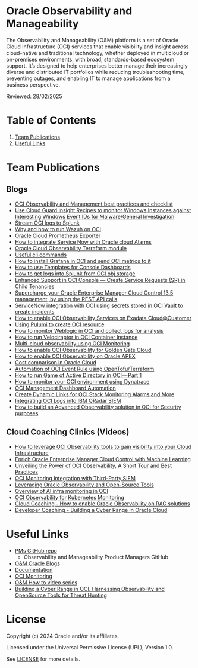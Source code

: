 # Oracle Observability and Manageability

The Observability and Manageability (O&M) platform is a set of Oracle Cloud Infrastructure (OCI) services that enable visibility and insight across cloud-native and traditional technology, whether deployed in multicloud or on-premises environments, with broad, standards-based ecosystem support. It’s designed to help enterprises better manage their increasingly diverse and distributed IT portfolios while reducing troubleshooting time, preventing outages, and enabling IT to manage applications from a business perspective.

Reviewed: 28/02/2025

# Table of Contents

1. [Team Publications](#team-publications)
2. [Useful Links](#useful-links)

# Team Publications

## Blogs

- [OCI Observability and Management best practices and checklist](https://blogs.oracle.com/observability/post/oci-observability-checklist)
- [Use Cloud Guard Insight Recipes to monitor Windows Instances against Interesting Windows Event IDs for Malware/General Investigation ](https://learnoci.cloud/use-cloud-guard-insight-recipes-to-monitor-windows-instances-against-interesting-windows-event-ids-7ef796174d37?source=friends_link&sk=682c057a61e7c2707df1895420649c2c)
- [Stream OCI logs to Splunk](https://blogs.oracle.com/cloud-infrastructure/post/stream-oci-logs-kafka-connect-splunk)
- [Why and how to run Wazuh on OCI](https://learnoci.cloud/why-and-how-to-run-wazuh-on-oci-6b39174b5d2d?sk=2b9185ad216f0cedbf80b2e5a8705c96)
- [Oracle Cloud Prometheus Exporter](https://karthicin.medium.com/oracle-cloud-prometheus-exporter-c78543473d7)
- [How to integrate Service Now with Oracle cloud Alarms](https://karthicin.medium.com/servicenow-integration-with-oracle-cloud-d3d7a1c6f68a)
- [Oracle Cloud Observability Terraform module](https://karthicin.medium.com/oracle-cloud-observability-terraform-module-d549132892cb)
- [Useful cli commands](https://karthicin.medium.com/useful-oci-cli-commands-f6e05b3e5eef)
- [How to install Grafana in OCI and send OCI metrics to it](https://learnoci.cloud/how-to-install-grafana-in-oci-and-send-oci-metrics-to-it-c2582ebdfda5)
- [How to use Templates for Console Dashboards](https://learnoci.cloud/how-to-use-templates-for-console-dashboards-3e30890e7f31)
- [How to get logs into Splunk from OCI obj storage](https://learnoci.cloud/how-to-get-logs-into-splunk-from-oci-object-storage-7304fbf467ea?sk=6539609ba70a068fe52f39fb079df32b)
- [Enhanced Support in OCI Console — Create Service Requests (SR) in Child Tenancies](https://learnoci.cloud/enhanced-support-in-oci-console-create-service-requests-sr-in-child-tenancies-a327cb9d2c10)
- [Supercharge your Oracle Enterprise Manager Cloud Control 13.5 management, by using the REST API calls](https://medium.com/@eugenesimos/supercharge-your-oracle-enterprise-manager-cloud-control-13-5-d264e7371ec9)
- [ServiceNow integration with OCI using secrets stored in OCI Vault to create incidents](https://karthicin.medium.com/servicenow-integration-with-oracle-cloud-d3d7a1c6f68a)
- [How to enable OCI Observability Services on Exadata Cloud@Customer](https://medium.com/@erikasciunzi/how-to-enable-oci-observability-services-on-exadata-cloud-customer-9501dcaa356e)
- [Using Pulumi to create OCI resource](https://karthicin.medium.com/using-pulumi-to-create-oci-resource-1e685a7d25fb)
- [How to monitor Weblogic in OCI and collect logs for analysis](https://karthicin.medium.com/how-to-monitor-weblogic-in-oci-and-collect-logs-for-analysis-7c5007426010)
- [How to run Velociraptor in OCI Container Instance](https://learnoci.cloud/how-to-run-velociraport-in-oci-container-instance-7adfb75d1df8)
- [Multi-cloud observability using OCI Monitoring](https://karthicin.medium.com/multi-cloud-observability-using-oci-monitoring-8fa87f9c5e84)
- [How to enable OCI Observability for Golden Gate Cloud](https://medium.com/@erikasciunzi/how-to-enable-observability-for-golden-gate-cloud-06a9702c9313)
- [How to enable OCI Observability on Oracle APEX](https://learnoci.cloud/oci-observability-for-oracle-apex-f25369bd771a)
- [Cost comparison in Oracle Cloud](https://karthicin.medium.com/cost-comparison-in-oracle-cloud-166f4b12dcd3)
- [Automation of OCI Event Rule using OpenTofu/Terraform](https://karthicin.medium.com/automation-of-oci-event-rule-using-opentofu-terraform-dc3946ae7bb6)
- [How to run Game of Active Directory in OCI — Part 1](https://learnoci.cloud/how-to-run-game-of-active-directory-in-oci-part-1-5be51387a7a2)
- [How to monitor your OCI environment using Dynatrace](https://learnoci.cloud/how-to-monitor-your-oci-environment-using-dynatrace-8c23f376659b)
- [OCI Management Dashboard Automation](https://karthicin.medium.com/oci-management-dashboard-automation-ea4f45cac24b)
- [Create Dynamic Links for OCI Stack Monitoring Alarms and More](https://medium.com/@michtoeth/create-dynamic-links-for-oci-stack-monitoring-alarms-and-more-ca8e0e6fb7a5)
- [Integrating OCI Logs into IBM QRadar SIEM](https://medium.com/@guna.sekar.sun/integrating-oci-logs-in-ibm-qradar-siem-9dcea5ed036a)
- [How to build an Advanced Observability solution in OCI for Security purposes](https://learnoci.cloud/start-building-an-advanced-observability-solution-in-oci-for-security-purposes-using-native-and-e2ed5d806eff)

## Cloud Coaching Clinics (Videos)

- [How to leverage OCI Observability tools to gain visibility into your Cloud Infrastructure](https://www.youtube.com/watch?v=bFnWYZCOvVk)
- [Enrich Oracle Enterprise Manager Cloud Control with Machine Learning](https://www.youtube.com/watch?v=KPmDyCGZKi8)
- [Unveiling the Power of OCI Observability, A Short Tour and Best Practices](https://youtu.be/KEF0NeptJa8)
- [OCI Monitoring Integration with Third-Party SIEM](https://youtu.be/UPdPZPWOZIs)
- [Leveraging Oracle Observability and Open-Source Tools](https://youtu.be/-ftEkoqfLfM)
- [Overview of AI infra monitoring in OCI](https://youtu.be/oq2x1gouSp4?si=QnmslQXC03qPzDl4)
- [OCI Observability for Kubernetes Monitoring](https://youtu.be/DLce-UReoKo?si=Vpw19z4rjlUb9fW2)
- [Cloud Coaching - How to enable Oracle Observability on RAG solutions](https://www.youtube.com/watch?v=VQg3lADHwu8)
- [Developer Coaching - Building a Cyber Range in Oracle Cloud](https://www.youtube.com/watch?v=hFGeT5pQOrw&feature=youtu.be)

# Useful Links

- [PMs GitHub repo](https://github.com/oracle-quickstart/oci-o11y-solutions)
  - Observability and Manageability Product Managers GitHub
- [O&M Oracle Blogs](https://blogs.oracle.com/observability/)
- [Documentation](https://docs.oracle.com/en-us/iaas/Content/cloud-adoption-framework/monitoring-and-observability.htm)
- [OCI Monitoring](https://docs.oracle.com/en-us/iaas/Content/Monitoring/home.htm)
- [O&M How to video series](https://www.youtube.com/playlist?list=PLiuPvpy8QsiWO40IrhRlbY-TOLepyGXzV)
- [Building a Cyber Range in OCI. Harnessing Observability and OpenSource Tools for Threat Hunting](https://github.com/adibirzu/Building-a-Cyber-Range-in-OCI---Harnessing-Observability-and-Open-Source-Tools-for-Threat-Hunting/blob/main/README.md)

# License

Copyright (c) 2024 Oracle and/or its affiliates.

Licensed under the Universal Permissive License (UPL), Version 1.0.

See [LICENSE](https://github.com/oracle-devrel/technology-engineering/blob/main/LICENSE) for more details.
